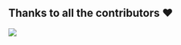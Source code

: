 <a name = "contributors"></a>
## Thanks to all the contributors ❤️
<a href = "https://github.com/Aji-ncodew/ajincodew-frontend/graphs/contributors">
  <img src = "https://contrib.rocks/image?repo=Aji-ncodew/ajincodew-frontend"/>
</a>
